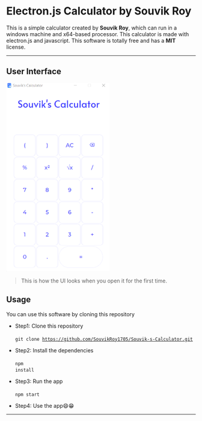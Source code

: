 
# Electron.js Calculator by Souvik Roy

This is a simple calculator created by **Souvik Roy**, which can run in a
windows machine and x64-based processor.
This calculator is made with electron.js and javascript.
This software is totally free and has a **MIT** license. 

***

## User Interface

<img src="./images/ui.png" height="500"/><br>

> This is how the UI looks when you open it for the first time.

## Usage

You can use this software by cloning this repository

* Step1: Clone this repository<br><br>
<code>git clone https://github.com/SouvikRoy1705/Souvik-s-Calculator.git</code><br>



* Step2: Install the dependencies<br><br>
<code>npm install</code><br>



* Step3: Run the app<br><br>
<code>npm start</code><br>



* Step4: Use the app😄😁<br>

*** 